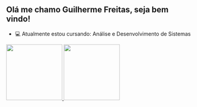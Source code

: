 ## Olá me chamo Guilherme Freitas, seja bem vindo!

- 💻 Atualmente estou cursando: Análise e Desenvolvimento de Sistemas

<div>
  <a href="https//github.com/GuiFreitas15">
  <img height="150em" src="https://github-readme-stats.vercel.app/api?username=GuiFreitas15&show_icons=true&theme=radical&include_all_commits=true&count_private=true">
  <img height="150em" src="https://github-readme-stats.vercel.app/api/top-langs/?username=GuiFreitas15&layout=compact&langs_count16&theme=radical">
</div>

<div>
  <a href="https://instagram.com/gui.freiitas_
</div>
